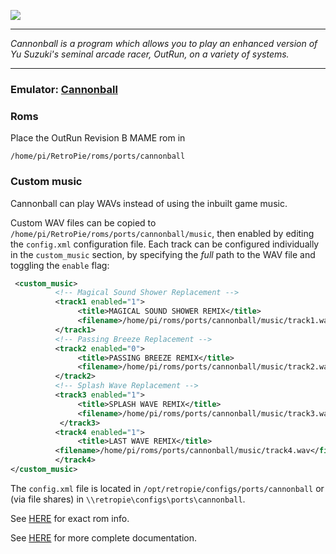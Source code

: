 ![](https://camo.githubusercontent.com/afa9753672217801db567c82a2556ba296cbbf62/687474703a2f2f332e62702e626c6f6773706f742e636f6d2f2d77487a3468663848306b512f555a4944776f6c684861492f41414141414141414171672f776466394d2d763269736b2f73313630302f6c6f676f5f36303070782e706e67)

***
_Cannonball is a program which allows you to play an enhanced version of Yu Suzuki's seminal arcade racer, OutRun, on a variety of systems._

***

### Emulator: [Cannonball](https://github.com/djyt/cannonball/wiki/Cannonball-Manual)

### Roms

Place the OutRun Revision B MAME rom in
```
/home/pi/RetroPie/roms/ports/cannonball
```
### Custom music
Cannonball can play WAVs instead of using the inbuilt game music.

Custom WAV files can be copied to `/home/pi/RetroPie/roms/ports/cannonball/music`, then enabled by editing the `config.xml` configuration file. Each track can be configured individually in the `custom_music` section, by specifying the _full_ path to the WAV file and toggling the `enable` flag:

``` xml
 <custom_music>
          <!-- Magical Sound Shower Replacement -->
          <track1 enabled="1">
               <title>MAGICAL SOUND SHOWER REMIX</title>
               <filename>/home/pi/roms/ports/cannonball/music/track1.wav</filename>
          </track1>
          <!-- Passing Breeze Replacement -->
          <track2 enabled="0">
               <title>PASSING BREEZE REMIX</title>
               <filename>/home/pi/roms/ports/cannonball/music/track2.wav</filename>
          </track2>
          <!-- Splash Wave Replacement -->
          <track3 enabled="1">
               <title>SPLASH WAVE REMIX</title>
               <filename>/home/pi/roms/ports/cannonball/music/track3.wav</filename>
           </track3>
          <track4 enabled="1">
               <title>LAST WAVE REMIX</title>
          <filename>/home/pi/roms/ports/cannonball/music/track4.wav</filename>
          </track4>
</custom_music>
```

The `config.xml` file is located in `/opt/retropie/configs/ports/cannonball` or (via file shares) in `\\retropie\configs\ports\cannonball`.

See [HERE](https://github.com/djyt/cannonball/blob/master/roms/roms.txt) for exact rom info.

See [HERE](https://github.com/djyt/cannonball/wiki/Cannonball-Manual) for more complete documentation.
